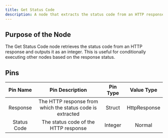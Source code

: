 ```yaml
---
title: Get Status Code
description: A node that extracts the status code from an HTTP response.
---
```


## Purpose of the Node
The Get Status Code node retrieves the status code from an HTTP response and outputs it as an integer. This is useful for conditionally executing other nodes based on the response status.

## Pins
| Pin Name | Pin Description | Pin Type | Value Type |
|:----------:|:-------------:|:------:|:------:|
| Response | The HTTP response from which the status code is extracted | Struct | HttpResponse |
| Status Code | The status code of the HTTP response | Integer | Normal |
